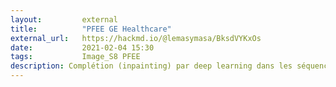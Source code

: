 ```yaml
---
layout:         external
title:          "PFEE GE Healthcare"
external_url:   https://hackmd.io/@lemasymasa/BksdVYKxOs
date:           2021-02-04 15:30
tags:           Image_S8 PFEE
description: Complétion (inpainting) par deep learning dans les séquences d'images rayons X.
---
```

